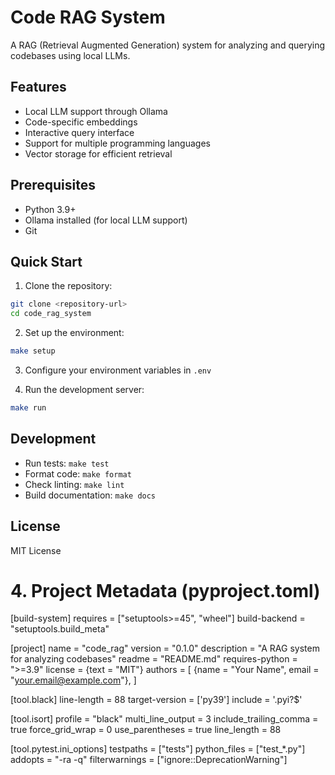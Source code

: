 # Code RAG System

A RAG (Retrieval Augmented Generation) system for analyzing and querying codebases using local LLMs.

## Features
- Local LLM support through Ollama
- Code-specific embeddings
- Interactive query interface
- Support for multiple programming languages
- Vector storage for efficient retrieval

## Prerequisites
- Python 3.9+
- Ollama installed (for local LLM support)
- Git

## Quick Start
1. Clone the repository:
```bash
git clone <repository-url>
cd code_rag_system
```

2. Set up the environment:
```bash
make setup
```

3. Configure your environment variables in `.env`

4. Run the development server:
```bash
make run
```

## Development
- Run tests: `make test`
- Format code: `make format`
- Check linting: `make lint`
- Build documentation: `make docs`

## License
MIT License

# 4. Project Metadata (pyproject.toml)
[build-system]
requires = ["setuptools>=45", "wheel"]
build-backend = "setuptools.build_meta"

[project]
name = "code_rag"
version = "0.1.0"
description = "A RAG system for analyzing codebases"
readme = "README.md"
requires-python = ">=3.9"
license = {text = "MIT"}
authors = [
    {name = "Your Name", email = "your.email@example.com"},
]

[tool.black]
line-length = 88
target-version = ['py39']
include = '\.pyi?$'

[tool.isort]
profile = "black"
multi_line_output = 3
include_trailing_comma = true
force_grid_wrap = 0
use_parentheses = true
line_length = 88

[tool.pytest.ini_options]
testpaths = ["tests"]
python_files = ["test_*.py"]
addopts = "-ra -q"
filterwarnings = ["ignore::DeprecationWarning"]